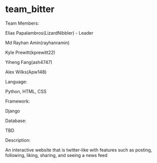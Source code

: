 # team_bitter

Team Members:

Elias Papalambros(LizardNibbler) - Leader

Md Rayhan Amin(rayhanramin)

Kyle Prewitt(kprewitt22)

Yiheng Fang(ash4747)

Alex Wilks(Apw148)



Language:

Python, HTML, CSS



Framework:

Django



Database:

TBD



Description:

An interactive website that is twitter-like with features such as posting, following, liking, sharing, and seeing a news feed
